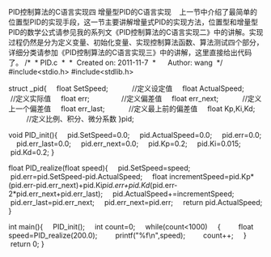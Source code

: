 PID控制算法的C语言实现四 增量型PID的C语言实现
   上一节中介绍了最简单的位置型PID的实现手段，这一节主要讲解增量式PID的实现方法，位置型和增量型PID的数学公式请参见我的系列文《PID控制算法的C语言实现二》中的讲解。实现过程仍然是分为定义变量、初始化变量、实现控制算法函数、算法测试四个部分，详细分类请参加《PID控制算法的C语言实现三》中的讲解，这里直接给出代码了。
/*
 * PID.c
 *
 *  Created on: 2011-11-7
 *      Author: wang
 */
#include<stdio.h>
#include<stdlib.h>

struct _pid{
    float SetSpeed;            //定义设定值
    float ActualSpeed;        //定义实际值
    float err;                //定义偏差值
    float err_next;            //定义上一个偏差值
    float err_last;            //定义最上前的偏差值
    float Kp,Ki,Kd;            //定义比例、积分、微分系数
}pid;

void PID_init(){
    pid.SetSpeed=0.0;
    pid.ActualSpeed=0.0;
    pid.err=0.0;
    pid.err_last=0.0;
    pid.err_next=0.0;
    pid.Kp=0.2;
    pid.Ki=0.015;
    pid.Kd=0.2;
}

float PID_realize(float speed){
    pid.SetSpeed=speed;
    pid.err=pid.SetSpeed-pid.ActualSpeed;
    float incrementSpeed=pid.Kp*(pid.err-pid.err_next)+pid.Ki*pid.err+pid.Kd*(pid.err-2*pid.err_next+pid.err_last);
    pid.ActualSpeed+=incrementSpeed;
    pid.err_last=pid.err_next;
    pid.err_next=pid.err;
    return pid.ActualSpeed;
}

int main(){
    PID_init();
    int count=0;
    while(count<1000)
    {
        float speed=PID_realize(200.0);
        printf("%f\n",speed);
        count++;
    }
    return 0;
}